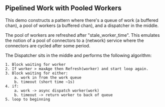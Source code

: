 Pipelined Work with Pooled Workers
----------------------------------

This demo constructs a pattern where there's a queue of work (a
buffered chan), a pool of workers (a buffered chan), and a dispatcher
in the middle.

The pool of workers are refreshed after "stale_worker_time".  This
emulates the notion of a pool of connectors to a (network) service
where the connectors are cycled after some period.

The Dispatcher sits in the middle and performs the following
algorithm:

```
1. Block waiting for worker
2. If worker > maxAge then Refresh(worker) and start loop again.
3. Block waiting for either:
    a. work in from the work queue
    b. timeout (short time ~1s)
4. if:
    a. work -> async dispatch worker(work)
    b. timeout -> return worker to back of queue
5. loop to beginning
```
